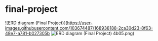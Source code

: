 # final-project
![ERD diagram (Final Project)](https://user-images.githubusercontent.com/103674487/168938188-2ca30d23-8f63-48e7-a781-b027305b
![ERD diagram (Final Project)](https://user-images.githubusercontent.com/103674487/168938302-d6da121a-d592-4366-a72f-67f63f75ccf6.png)
4b05.png)
